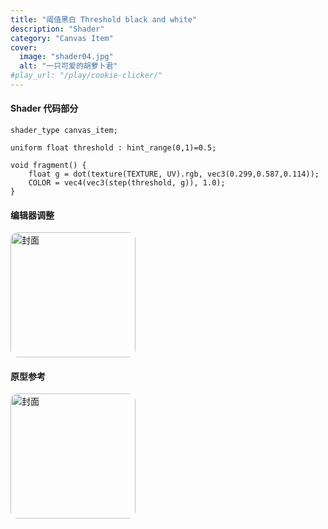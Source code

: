 ```yaml
---
title: "阈值黑白 Threshold black and white"
description: "Shader"
category: "Canvas Item"
cover:
  image: "shader04.jpg"
  alt: "一只可爱的胡萝卜君"
#play_url: "/play/cookie-clicker/" 
---
```

#### Shader 代码部分
```gdscript
shader_type canvas_item;

uniform float threshold : hint_range(0,1)=0.5;

void fragment() {
    float g = dot(texture(TEXTURE, UV).rgb, vec3(0.299,0.587,0.114));
    COLOR = vec4(vec3(step(threshold, g)), 1.0);
}
```

#### 编辑器调整
<img src="/showcase/shader04/editor04.jpg"
     alt="封面"
     style="width:200px;max-width:100%;height:200;border-radius:12px;">

#### 原型参考
<!-- 固定显示 480px 宽，随屏幕缩小时能自适应 -->
<img src="/showcase/shader01/normal.jpg"
     alt="封面"
     style="width:200px;max-width:100%;height:200;border-radius:12px;">
